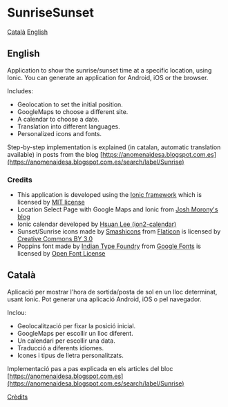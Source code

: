 # SunriseSunset

[Català](#català)
[English](#english)

## English
Application to show the sunrise/sunset time at a specific location, using Ionic. You can generate an application for Android, iOS or the browser.

Includes:

* Geolocation to set the initial position.
* GoogleMaps to choose a different site.
* A calendar to choose a date.
* Translation into different languages.
* Personalized icons and fonts.

Step-by-step implementation is explained (in catalan, automatic translation available) in posts from the blog [https://anomenaidesa.blogspot.com.es](https://anomenaidesa.blogspot.com.es/search/label/Sunrise)

### Credits
* This application is developed using the [Ionic framework](https://ionicframework.com/framework) which is licensed by [MIT license](https://github.com/ionic-team/ionic/blob/master/LICENSE)
* Location Select Page with Google Maps and Ionic from [Josh Morony's blog](https://www.joshmorony.com/location-select-page-with-google-maps-and-ionic/)
* Ionic calendar developed by [Hsuan Lee (ion2-calendar)](https://github.com/HsuanXyz/ion2-calendar)
* Sunset/Sunrise icons made by [Smashicons](https://www.flaticon.com/authors/smashicons) from [Flaticon](https://www.flaticon.com/) is licensed by [Creative Commons BY 3.0](http://creativecommons.org/licenses/by/3.0/)
* Poppins font made by [Indian Type Foundry](https://github.com/itfoundry/poppins) from [Google Fonts](https://fonts.google.com/specimen/Poppins?selection.family=Poppins) is licensed by [Open Font License](http://scripts.sil.org/cms/scripts/page.php?site_id=nrsi&id=OFL_web)

## Català
Aplicació per mostrar l'hora de sortida/posta de sol en un lloc determinat, usant Ionic. Pot generar una aplicació Android, iOS o pel navegador.

Inclou:

* Geolocalització per fixar la posició inicial.
* GoogleMaps per escollir un lloc diferent.
* Un calendari per escollir una data.
* Traducció a diferents idiomes.
* Icones i tipus de lletra personalitzats.

Implementació pas a pas explicada en els articles del bloc [https://anomenaidesa.blogspot.com.es](https://anomenaidesa.blogspot.com.es/search/label/Sunrise)

[Crèdits](#credits)

